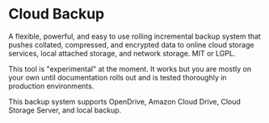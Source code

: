 # Cloud Backup
A flexible, powerful, and easy to use rolling incremental backup system that pushes collated, compressed, and encrypted data to online cloud storage services, local attached storage, and network storage.  MIT or LGPL.

This tool is "experimental" at the moment.  It works but you are mostly on your own until documentation rolls out and is tested thoroughly in production environments.

This backup system supports OpenDrive, Amazon Cloud Drive, Cloud Storage Server, and local backup.
